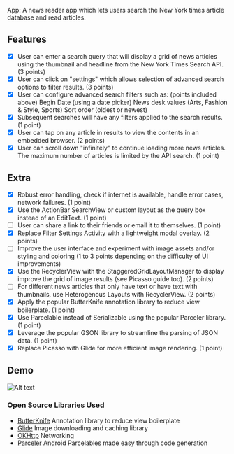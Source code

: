 App: A news reader app which lets users search the New York times article database and read articles. 

## Features
- [x] User can enter a search query that will display a grid of news articles using the thumbnail and headline from the New York Times Search API. (3 points)
- [x] User can click on "settings" which allows selection of advanced search options to filter results. (3 points)
- [x] User can configure advanced search filters such as: (points included above)
    Begin Date (using a date picker)
    News desk values (Arts, Fashion & Style, Sports)
    Sort order (oldest or newest)
- [x] Subsequent searches will have any filters applied to the search results. (1 point)
- [x] User can tap on any article in results to view the contents in an embedded browser. (2 points)
- [x] User can scroll down "infinitely" to continue loading more news articles. The maximum number of articles is limited by the API search. (1 point)

## Extra
- [x] Robust error handling, check if internet is available, handle error cases, network failures. (1 point)
- [x] Use the ActionBar SearchView or custom layout as the query box instead of an EditText. (1 point)
- [ ] User can share a link to their friends or email it to themselves. (1 point)
- [x] Replace Filter Settings Activity with a lightweight modal overlay. (2 points)
- [ ] Improve the user interface and experiment with image assets and/or styling and coloring (1 to 3 points depending on the difficulty of UI improvements)
- [x] Use the RecyclerView with the StaggeredGridLayoutManager to display improve the grid of image results (see Picasso guide too). (2 points)
- [ ] For different news articles that only have text or have text with thumbnails, use Heterogenous Layouts with RecyclerView. (2 points)
- [x] Apply the popular ButterKnife annotation library to reduce view boilerplate. (1 point)
- [x] Use Parcelable instead of Serializable using the popular Parceler library. (1 point)
- [x] Leverage the popular GSON library to streamline the parsing of JSON data. (1 point)
- [x] Replace Picasso with Glide for more efficient image rendering. (1 point)

## Demo
![Alt text](/demo/nytimes_demo.gif)


### Open Source Libraries Used
- [ButterKnife](http://jakewharton.github.io/butterknife/) Annotation library to reduce view boilerplate
- [Glide](https://github.com/bumptech/glide) Image downloading and caching library 
- [OKHttp](http://square.github.io/okhttp/) Networking
- [Parceler](https://github.com/johncarl81/parceler) Android Parcelables made easy through code generation
